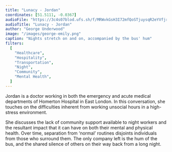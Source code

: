 ```yaml
---
title: "Lunacy - Jordan"
coordinates: [51.5111, -0.0367]
audioFile: "https://3c4s07blod.ufs.sh/f/MRWvkGsH3I72mfQoSTjuysqR2eYVfjrKDlwg8hGUnSObHtiA"
audioTitle: "Lunacy - Jordan"
author: "George Underwood"
image: "/images/george-emily.png"
caption: "Nights stretch on and on, accompanied by the bus' hum"
filters:
  [
    "Healthcare",
    "Hospitality",
    "Transportation",
    "Night",
    "Community",
    "Mental Health",
  ]
---
```


Jordan is a doctor working in both the emergency and acute medical departments of Homerton Hospital in East London. In this conversation, she touches on the difficulties inherent from working unsocial hours in a high-stress environment.

She discusses the lack of community support available to night workers and the resultant impact that it can have on both their mental and physical health. Over time, separation from ‘normal’ routines disjoints individuals from those who surround them. The only company left is the hum of the bus, and the shared silence of others on their way back from a long night.
